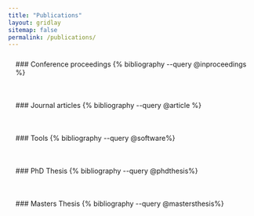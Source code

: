 ```yaml
---
title: "Publications"
layout: gridlay
sitemap: false
permalink: /publications/
---
```


<style>
.jumbotron{
    padding:3%;
    padding-bottom:10px;
    padding-top:10px;
    margin-top:10px;
    margin-bottom:30px;
}
</style>

<!-- <div class="jumbotron">
### Preprints
{% bibliography --query @unpublished %}
</div>

<div class="jumbotron">
### Under submission
{% bibliography --query @insubmissions %}
</div>
-->

<div class="jumbotron">
### Conference proceedings
{% bibliography --query @inproceedings %}
</div>


<div class="jumbotron">
### Journal articles
{% bibliography --query @article %}
</div>


<div class="jumbotron">
### Tools
{% bibliography --query @software%}
</div>

<div class="jumbotron">
### PhD Thesis
{% bibliography --query @phdthesis%}
</div>

<div class="jumbotron">
### Masters Thesis
{% bibliography --query @mastersthesis%}
</div>

